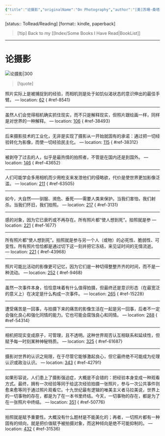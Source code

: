 ```yaml
---
{"title":"论摄影","originalName":"On Photography","author":"[美]苏珊·桑塔格","transAuthor":"黄灿然","publisher":"上海译文出版社","rating":8.7,"RelatedBooks":"反对阐释（全布面精装）,激进意志的样式（全布面精装）,心为身役（全布面精装）,重点所在（全布面精装）,明室,霍克尼论摄影（增订本）,视觉艺术的现象学,另一种讲述的方式,重生（全布面精装）,同时（全布面精装）","ISBN":9787532775774,"type":"ReadNote","link":"https://book.douban.com/subject/27122361","cover":"https://img9.doubanio.com/view/subject/l/public/s29751647.jpg","pages":216,"publishDate":"2018-4","EndDate":null,"alias":null,"pageprogress":null,"banner_icon":"📖","banner":"https://img9.doubanio.com/view/subject/l/public/s29751647.jpg","dg-publish":true,"permalink":"/BookNotes/论摄影/","dgPassFrontmatter":true,"noteIcon":""}
---
```


[status:: ToRead/Reading]
[format:: kindle, paperback]

>[!tip] Back to my [[Index/Some Books I Have Read\|BookList]]

---
# 论摄影

![论摄影|300](https://img9.doubanio.com/view/subject/l/public/s29751647.jpg)

>[!quote]

照片实际上是被捕捉到的经验，而相机则是处于如饥似渴状态的意识伸出的最佳手臂。 — location: [62]()
{ #ref-8541}


---
虽然人们会觉得相机确实抓住现实，而不只是解释现实，但照片跟绘画一样，同样是对世界的一种解释。 — location: [106]()
{ #ref-38493}


---
后来摄影技术的工业化，无非是实现了摄影从一开始就固有的承诺：通过把一切经验转化为影像，而使一切经验民主化。 — location: [115]()
{ #ref-38312}


---
被剥夺了过去的人，似乎是最热情的拍照者，不管是在国内还是到国外。 — location: [146]()
{ #ref-43652}


---
人们可能学会多用相机而少用枪支来发泄他们的侵略欲，代价是使世界更加影像泛滥。 — location: [211]()
{ #ref-63505}


---
如今，大自然——驯服、濒危、垂死——需要人类来保护。当我们害怕，我们射杀。当我们怀旧，我们拍照。 — location: [217]()
{ #ref-3131}


---
感的对象，因为它已衰朽或不再存在。所有照片都“使人想到死”。拍照就是参 — location: [221]()
{ #ref-1677}


---
所有照片都“使人想到死”。拍照就是参与另一个人（或物）的必死性、脆弱性、可变性。所有照片恰恰都是通过切下这一刻并把它冻结，来见证时间的无情流逝。 — location: [221]()
{ #ref-43968}


---
照片可能比活动的影像更可记忆，因为它们是一种切得整整齐齐的时间，而不是一种流动。 — location: [252]()
{ #ref-9468}


---
虽然一次事件本身，恰恰意味着有什么值得拍摄，但最终还是意识形态（在最宽泛的意义上）在决定是什么构成一次事件。 — location: [265]()
{ #ref-15228}


---
遭受痛苦是一回事，与拍摄下来的痛苦的影像生活在一起是另一回事，后者不一定会强化良心和强化同情的能力。它也可能会腐蚀良心和同情。 — location: [288]()
{ #ref-54314}


---
相机把现实变成原子，可管理，且不透明。这种世界观否认互相联系和延续性，但赋予每一时刻某种神秘特质。 — location: [325]()
{ #ref-61687}


---
摄影对世界的认识之局限，在于尽管它能够激起良心，但它最终绝不可能成为伦理认识或政治认识。 — location: [343]()
{ #ref-42791}


---
如果形容说，人们患上了摄影强迫症，大概是不会错的：把经验本身变成一种观看方式。最终，拥有一次经验等同于给这次经验拍摄一张照片，参与一次公共事件则愈来愈等同于通过照片观看它。十九世纪最有逻辑的唯美主义者马拉美说，世界上的一切事物的存在，都是为了在一本书里终结。今天，一切事物的存在，都是为了在一张照片中终结。 — location: [351]()
{ #ref-50776}


---
拍照就是赋予重要性。大概没有什么题材是不能美化的；再者，一切照片都有一种固有的倾向，就是把价值赋予被拍摄对象，而这种倾向是绝不可能抑制的。 — location: [432]()
{ #ref-31536}

